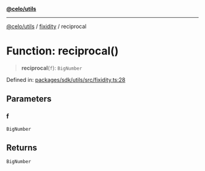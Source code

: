 [**@celo/utils**](../../README.md)

***

[@celo/utils](../../README.md) / [fixidity](../README.md) / reciprocal

# Function: reciprocal()

> **reciprocal**(`f`): `BigNumber`

Defined in: [packages/sdk/utils/src/fixidity.ts:28](https://github.com/celo-org/developer-tooling/blob/master/packages/sdk/utils/src/fixidity.ts#L28)

## Parameters

### f

`BigNumber`

## Returns

`BigNumber`
